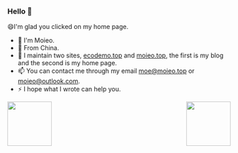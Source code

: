 ### Hello 👋

😄I'm glad you clicked on my home page.
- 🔭 I'm Moieo.
- 🌱 From China.
- 👯 I maintain two sites, [ecodemo.top](https://ecodemo.top) and [moieo.top](https://moieo.top), the first is my blog and the second is my home page.
- 📫 You can contact me through my email [moe@moieo.top](mailto:moe@moieo.top) or [moieo@outlook.com](mailto:moieo@outlook.com).
- ⚡ I hope what I wrote can help you.

<img align="right" height="100px" src="https://github-readme-stats.vercel.app/api/top-langs/?username=moieo&layout=compact"/>

<img height="100px" src="https://github-readme-stats.vercel.app/api?username=moieo&show_icons=true&icon_color=CE1D2D&text_color=718096&bg_color=ffffff&hide_title=true" />

